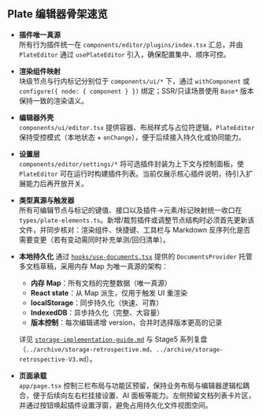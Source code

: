 ## Plate 编辑器骨架速览

- **插件唯一真源**  
  所有行为插件统一在 `components/editor/plugins/index.tsx` 汇总，并由 `PlateEditor` 通过 `usePlateEditor` 引入，确保配置集中、顺序可控。

- **渲染组件映射**  
  块级节点与行内标记分别位于 `components/ui/*` 下，通过 `withComponent` 或 `configure({ node: { component } })` 绑定；SSR/只读场景使用 `Base*` 版本保持一致的渲染语义。

- **编辑器外壳**  
  `components/ui/editor.tsx` 提供容器、布局样式与占位符逻辑，`PlateEditor` 保持受控模式（本地状态 + `onChange`），便于后续接入持久化或协同能力。

- **设置层**  
  `components/editor/settings/*` 将可选插件封装为上下文与控制面板，使 `PlateEditor` 可在运行时构建插件列表。当前仅展示核心插件说明，待引入扩展能力后再开放开关。

- **类型真源与触发器**  
  所有可编辑节点与标记的键值、接口以及插件→元素/标记映射统一收口在 `types/plate-elements.ts`。新增/裁剪插件或调整节点结构时必须首先更新该文件，并同步核对：渲染组件、快捷键、工具栏与 Markdown 反序列化是否需要变更（若有变动需同时补充单测/回归清单）。

- **本地持久化**
  通过 [`hooks/use-documents.tsx`](../hooks/use-documents.tsx:1) 提供的 `DocumentsProvider` 托管多文档草稿，采用内存 Map 为唯一真源的架构：
  - **内存 Map**：所有文档的完整数据（唯一真源）
  - **React state**：从 Map 派生，仅用于触发 UI 重渲染
  - **localStorage**：同步持久化（快速、可靠）
  - **IndexedDB**：异步持久化（完整、大容量）
  - **版本控制**：每次编辑递增 version，合并时选择版本更高的记录
  
  详见 [`storage-implementation-guide.md`](../archive/legacy-storage/storage-implementation-guide.md) 与 Stage5 系列复盘（`../archive/storage-retrospective.md`、`../archive/storage-retrospective-V3.md`）。

- **页面承载**  
  `app/page.tsx` 控制三栏布局与功能区预留，保持业务布局与编辑器逻辑松耦合，便于后续向左右栏挂接设置、AI 面板等能力。左侧预留文档列表卡片区，并通过按钮唤起插件设置浮窗，避免占用持久化文件视图空间。
